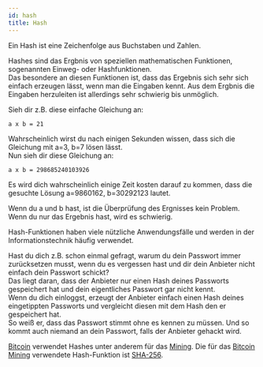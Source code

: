 ```yaml
---
id: hash
title: Hash
---
```


Ein Hash ist eine Zeichenfolge aus Buchstaben und Zahlen.

Hashes sind das Ergbnis von speziellen mathematischen Funktionen, sogenannten Einweg- oder Hashfunktionen.  
Das besondere an diesen Funktionen ist, dass das Ergebnis sich sehr sich einfach erzeugen lässt, wenn man die Eingaben kennt. Aus dem Ergbnis die Eingaben herzuleiten ist allerdings sehr schwierig bis unmöglich.

Sieh dir z.B. diese einfache Gleichung an:

    a x b = 21

Wahrscheinlich wirst du nach einigen Sekunden wissen, dass sich die Gleichung mit a=3, b=7 lösen lässt.  
Nun sieh dir diese Gleichung an:

    a x b = 298685240103926

Es wird dich wahrscheinlich einige Zeit kosten darauf zu kommen, dass die gesuchte Lösung a=9860162, b=30292123 lautet.

Wenn du a und b hast, ist die Überprüfung des Ergnisses kein Problem. Wenn du nur das Ergebnis hast, wird es schwierig.

Hash-Funktionen haben viele nützliche Anwendungsfälle und werden in der Informationstechnik häufig verwendet.

Hast du dich z.B. schon einmal gefragt, warum du dein Passwort immer zurücksetzen musst, wenn du es vergessen hast und dir dein Anbieter nicht einfach dein Passwort schickt?  
Das liegt daran, dass der Anbieter nur einen Hash deines Passworts gespeichert hat und dein eigentliches Passwort gar nicht kennt.  
Wenn du dich einloggst, erzeugt der Anbieter einfach einen Hash deines eingetippten Passworts und vergleicht diesen mit dem Hash den er gespeichert hat.  
So weiß er, dass das Passwort stimmt ohne es kennen zu müssen. Und so kommt auch niemand an dein Passwort, falls der Anbieter gehackt wird.

[Bitcoin](../b/bitcoin) verwendet Hashes unter anderem für das [Mining](../m/mining). Die für das [Bitcoin](../b/bitcoin) [Mining](../m/mining) verwendete Hash-Funktion ist [SHA-256](../s/sha-256).
